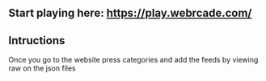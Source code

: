 ## Start playing here: https://play.webrcade.com/
## Intructions
Once you go to the website press categories and add the feeds by viewing raw on the json files
